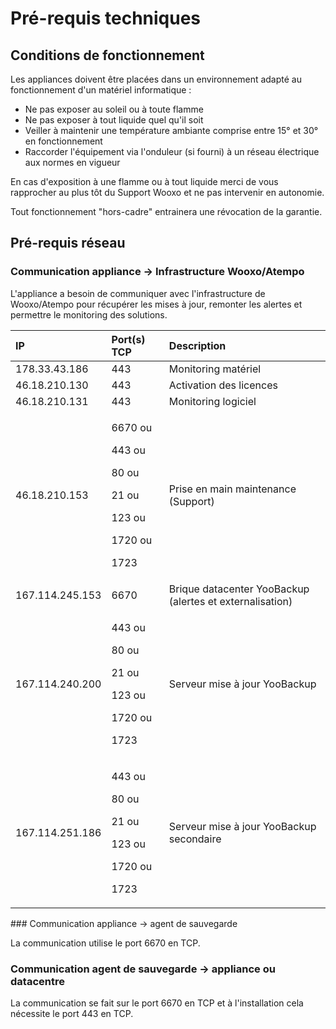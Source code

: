 # Pré-requis techniques

## Conditions de fonctionnement

Les appliances doivent être placées dans un environnement adapté au fonctionnement d'un matériel informatique :

* Ne pas exposer au soleil ou à toute flamme 
* Ne pas exposer à tout liquide quel qu'il soit
* Veiller à maintenir une température ambiante comprise entre 15° et 30° en fonctionnement
* Raccorder l'équipement via l'onduleur \(si fourni\) à un réseau électrique aux normes en vigueur 

En cas d'exposition à une flamme ou à tout liquide merci de vous rapprocher au plus tôt du Support Wooxo et ne pas intervenir en autonomie.

Tout fonctionnement "hors-cadre" entrainera une révocation de la garantie.

## Pré-requis réseau

### Communication appliance -&gt; Infrastructure Wooxo/Atempo

L'appliance a besoin de communiquer avec l'infrastructure de Wooxo/Atempo pour récupérer les mises à jour, remonter les alertes et permettre le monitoring des solutions.

<table>
  <thead>
    <tr>
      <th style="text-align:left">IP</th>
      <th style="text-align:left">Port(s) TCP</th>
      <th style="text-align:left">Description</th>
    </tr>
  </thead>
  <tbody>
    <tr>
      <td style="text-align:left">178.33.43.186</td>
      <td style="text-align:left">443</td>
      <td style="text-align:left">Monitoring matériel</td>
    </tr>
    <tr>
      <td style="text-align:left">46.18.210.130</td>
      <td style="text-align:left">443</td>
      <td style="text-align:left">Activation des licences</td>
    </tr>
    <tr>
      <td style="text-align:left">46.18.210.131</td>
      <td style="text-align:left">443</td>
      <td style="text-align:left">Monitoring logiciel</td>
    </tr>
    <tr>
      <td style="text-align:left">46.18.210.153</td>
      <td style="text-align:left">
        <p>6670 ou</p>
        <p>443 ou</p>
        <p>80 ou</p>
        <p>21 ou</p>
        <p>123 ou</p>
        <p>1720 ou</p>
        <p>1723</p>
      </td>
      <td style="text-align:left">Prise en main maintenance (Support)</td>
    </tr>
    <tr>
      <td style="text-align:left">167.114.245.153</td>
      <td style="text-align:left">6670</td>
      <td style="text-align:left">Brique datacenter YooBackup
        <br />(alertes et externalisation)</td>
    </tr>
    <tr>
      <td style="text-align:left">167.114.240.200</td>
      <td style="text-align:left">
        <p>443 ou</p>
        <p>80 ou</p>
        <p>21 ou</p>
        <p>123 ou</p>
        <p>1720 ou</p>
        <p>1723</p>
      </td>
      <td style="text-align:left">Serveur mise à jour YooBackup</td>
    </tr>
    <tr>
      <td style="text-align:left">167.114.251.186</td>
      <td style="text-align:left">
        <p>443 ou</p>
        <p>80 ou</p>
        <p>21 ou</p>
        <p>123 ou</p>
        <p>1720 ou</p>
        <p>1723</p>
      </td>
      <td style="text-align:left">Serveur mise à jour YooBackup secondaire</td>
    </tr>
  </tbody>
</table>### Communication appliance -&gt; agent de sauvegarde

La communication utilise le port 6670 en TCP.

### Communication agent de sauvegarde -&gt; appliance ou datacentre

La communication se fait sur le port 6670 en TCP et à l'installation cela nécessite le port  443 en TCP.



